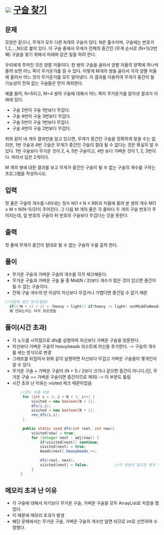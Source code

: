 # <img src="https://d2gd6pc034wcta.cloudfront.net/tier/11.svg" class="solvedac-tier" width=20> [구슬 찾기](https://www.acmicpc.net/problem/2617)

## 문제
모양은 같으나, 무게가 모두 다른 N개의 구슬이 있다. N은 홀수이며, 구슬에는 번호가 1,2,...,N으로 붙어 있다. 이 구슬 중에서 무게가 전체의 중간인 (무게 순서로 (N+1)/2번째) 구슬을 찾기 위해서 아래와 같은 일을 하려 한다.

우리에게 주어진 것은 양팔 저울이다. 한 쌍의 구슬을 골라서 양팔 저울의 양쪽에 하나씩 올려 보면 어느 쪽이 무거운가를 알 수 있다. 이렇게 M개의 쌍을 골라서 각각 양팔 저울에 올려서 어느 것이 무거운가를 모두 알아냈다. 이 결과를 이용하여 무게가 중간이 될 가능성이 전혀 없는 구슬들은 먼저 제외한다.

예를 들어, N=5이고, M=4 쌍의 구슬에 대해서 어느 쪽이 무거운가를 알아낸 결과가 아래에 있다.

- 구슬 2번이 구슬 1번보다 무겁다.
- 구슬 4번이 구슬 3번보다 무겁다.
- 구슬 5번이 구슬 1번보다 무겁다.
- 구슬 4번이 구슬 2번보다 무겁다.

위와 같이 네 개의 결과만을 알고 있으면, 무게가 중간인 구슬을 정확하게 찾을 수는 없지만, 1번 구슬과 4번 구슬은 무게가 중간인 구슬이 절대 될 수 없다는 것은 확실히 알 수 있다. 1번 구슬보다 무거운 것이 2, 4, 5번 구슬이고, 4번 보다 가벼운 것이 1, 2, 3번이다. 따라서 답은 2개이다.

M 개의 쌍에 대한 결과를 보고 무게가 중간인 구슬이 될 수 없는 구슬의 개수를 구하는 프로그램을 작성하시오.

## 입력
첫 줄은 구슬의 개수를 나타내는 정수 N(1 ≤ N ≤ 99)과 저울에 올려 본 쌍의 개수 M(1 ≤ M ≤ N(N-1)/2)이 주어진다. 그 다음 M 개의 줄은 각 줄마다 두 개의 구슬 번호가 주어지는데, 앞 번호의 구슬이 뒤 번호의 구슬보다 무겁다는 것을 뜻한다.

## 출력
첫 줄에 무게가 중간이 절대로 될 수 없는 구슬의 수를 출력 한다.

## 풀이
 - 무거운 구슬과 가벼운 구슬의 개수를 각각 체크해둔다.
 - 무거운 구슬과 가벼운 구슬 둘 중 Mid(N / 2)보다 개수가 많은 것이 있으면 중간이 될 수 없는 구슬이다.
 - 전체 구슬 개수의 반 이상이 자신보다 무겁거나 가볍다면 중간일 수 없기 때문
 ```java
 //처음에 썼던 방식(틀림)
   if(((N + 1) / 2) < (heavy + light)) if(heavy != light) notMiddleBeads++;
   왜 안되는지는 아직 모르겠음
 ```

## 풀이(시간 초과)
 - 각 노드를 시작점으로 dfs를 실행하여 자신보다 가벼운 구슬을 방문한다.
 - 자신보다 가벼운 구슬의 heavybeads 리스트에 자신을 추가한다.  -> 구슬의 개수를 세는 방식으로 변경
 - 그래프를 뒤집어서 위와 같이 실행하면 자신보다 무겁고 가벼운 구슬들이 몇개인지 알 수 있다.
 - 무거운 구슬 + 가벼운 구슬이 (N + 1) / 2보다 크거나 같으면 중간이 아니다.(단, 무거운 구슬 == 가벼운 구슬이면 중간이므로 제외) -> 이 부분도 틀림
 - 시간 초과 난 이유는 visited 체크 때문이었음

```java
       //dfs 호출 부분
        for (int i = 1; i < N + 1; i++) {
            visited = new boolean[N + 1];
            dfs(i,i);
            visited = new boolean[N + 1];
            rev_dfs(i,i);
        }
        
        public static void dfs(int root, int now){     
            visited[now] = true;
            for (Integer next : adj[now]) {
                if(visited[next]) continue;
                visited[next] = true;
                beads[next].heavybeads_++;
            
                dfs(root, next);
                viisted[next] = false;            //이 부분이 없으면 통과 되지만, 있으면 시간 초과가 남
            }
       }
```

## 메모리 초과 난 이유
 - 각 구슬에 대해서 자기보다 무거운 구슬, 가벼운 구슬을 모두 ArrayList로 저장을 했었다.
 - 이 때문에 메모리 초과가 발생
 - 해당 문제에서는 무거운 구슬, 가벼운 구슬의 개수만 알면 되므로 int로 선언하여 수정했다.
